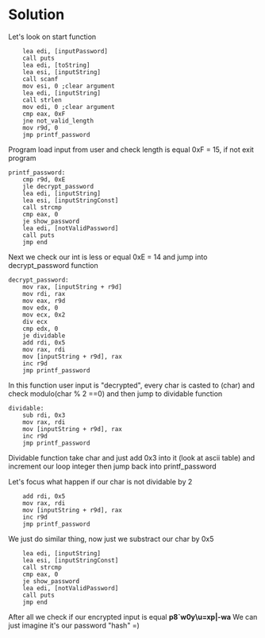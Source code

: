 <h1>Solution</h1>

Let's look on start function

```assembly
    lea edi, [inputPassword]
    call puts
    lea edi, [toString]
    lea esi, [inputString]
    call scanf
    mov esi, 0 ;clear argument
    lea edi, [inputString]
    call strlen
    mov edi, 0 ;clear argument
    cmp eax, 0xF
    jne not_valid_length
    mov r9d, 0
    jmp printf_password
```

Program load input from user and check length is equal 0xF = 15, if not exit program



```assembly
printf_password:
    cmp r9d, 0xE
    jle decrypt_password
    lea edi, [inputString]
    lea esi, [inputStringConst]
    call strcmp
    cmp eax, 0
    je show_password
    lea edi, [notValidPassword]
    call puts
    jmp end
```

Next we check our int is less or equal 0xE = 14 and jump into decrypt_password function



```assembly
decrypt_password:
    mov rax, [inputString + r9d]
    mov rdi, rax
    mov eax, r9d
    mov edx, 0
    mov ecx, 0x2
    div ecx
    cmp edx, 0
    je dividable
    add rdi, 0x5
    mov rax, rdi
    mov [inputString + r9d], rax
    inc r9d
    jmp printf_password
```

In this function user input is "decrypted", every char is casted to (char) and check modulo(char % 2 ==0)
and then jump to dividable function

```assembly
dividable:
    sub rdi, 0x3
    mov rax, rdi
    mov [inputString + r9d], rax
    inc r9d
    jmp printf_password
```

Dividable function take char and just add 0x3 into it (look at ascii table)
and increment our loop integer then jump back into printf_password

Let's focus what happen if our char is not dividable by 2

```assembly
    add rdi, 0x5
    mov rax, rdi
    mov [inputString + r9d], rax
    inc r9d
    jmp printf_password
```

We just do similar thing, now just we substract our char by 0x5


```assembly
    lea edi, [inputString]
    lea esi, [inputStringConst]
    call strcmp
    cmp eax, 0
    je show_password
    lea edi, [notValidPassword]
    call puts
    jmp end
```

After all we check if our encrypted input is equal <b>p8`w0y\u=xp|-wa</b>
We can just imagine it's our password "hash" =)